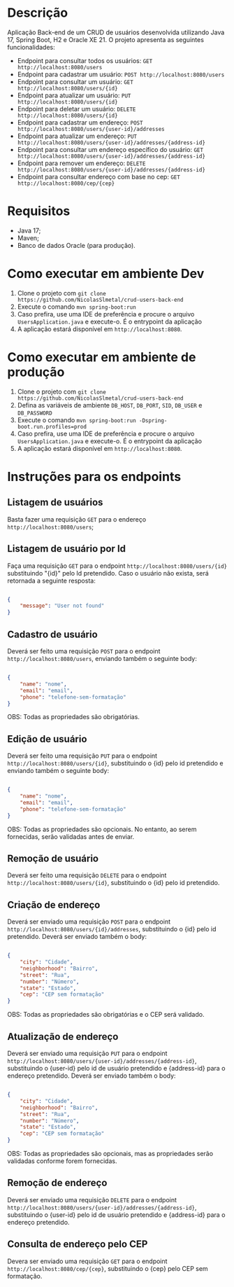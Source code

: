 # Descrição

Aplicação Back-end de um CRUD de usuários desenvolvida utilizando Java 17, Spring Boot, H2 e Oracle XE 21. O projeto apresenta as seguintes funcionalidades:

- Endpoint para consultar todos os usuários: `GET http://localhost:8080/users`
- Endpoint para cadastrar um usuário: `POST http://localhost:8080/users`
- Endpoint para consultar um usuário: `GET http://localhost:8080/users/{id}`
- Endpoint para atualizar um usuário: `PUT http://localhost:8080/users/{id}`
- Endpoint para deletar um usuário: `DELETE http://localhost:8080/users/{id}`
- Endpoint para cadastrar um endereço: `POST http://localhost:8080/users/{user-id}/addresses`
- Endpoint para atualizar um endereço: `PUT http://localhost:8080/users/{user-id}/addresses/{address-id}`
- Endpoint para consultar um endereço específico do usuário: `GET http://localhost:8080/users/{user-id}/addresses/{address-id}`
- Endpoint para remover um endereço: `DELETE http://localhost:8080/users/{user-id}/addresses/{address-id}`
- Endpoint para consultar endereço com base no cep: `GET http://localhost:8080/cep/{cep}` 

# Requisitos

- Java 17;
- Maven;
- Banco de dados Oracle (para produção).

# Como executar em ambiente Dev

1. Clone o projeto com `git clone https://github.com/NicolasSlmetal/crud-users-back-end`
2. Execute o comando `mvn spring-boot:run`
3. Caso prefira, use uma IDE de preferência e procure o arquivo `UsersApplication.java` e execute-o. É o entrypoint da aplicação
4. A aplicação estará disponível em `http://localhost:8080`.

# Como executar em ambiente de produção
1. Clone o projeto com `git clone https://github.com/NicolasSlmetal/crud-users-back-end`
2. Defina as variáveis de ambiente `DB_HOST`, `DB_PORT`, `SID`, `DB_USER` e `DB_PASSWORD`
3. Execute o comando `mvn spring-boot:run -Dspring-boot.run.profiles=prod`
4. Caso prefira, use uma IDE de preferência e procure o arquivo `UsersApplication.java` e execute-o. É o entrypoint da aplicação
5. A aplicação estará disponível em `http://localhost:8080`.

# Instruções para os endpoints

## Listagem de usuários

Basta fazer uma requisição `GET` para o endereço `http://localhost:8080/users`;

## Listagem de usuário por Id

Faça uma requisição `GET` para o endpoint `http://localhost:8080/users/{id}` substituindo "{id}" pelo Id pretendido. Caso o usuário não exista, será retornada a seguinte resposta:

```json

{
    "message": "User not found"
}

```

## Cadastro de usuário

Deverá ser feito uma requisição `POST` para o endpoint `http://localhost:8080/users`, enviando também o seguinte body:
```json

{
    "name": "nome",
    "email": "email",
    "phone": "telefone-sem-formatação"
}


```
OBS: Todas as propriedades são obrigatórias.

## Edição de usuário

Deverá ser feito uma requisição `PUT` para o endpoint `http://localhost:8080/users/{id}`, substituindo o {id} pelo id pretendido e enviando também o seguinte body:
```json

{
    "name": "nome",
    "email": "email",
    "phone": "telefone-sem-formatação"
}
```
OBS: Todas as propriedades são opcionais. No entanto, ao serem fornecidas, serão validadas antes de enviar.

## Remoção de usuário

Deverá ser feito uma requisição `DELETE` para o endpoint `http://localhost:8080/users/{id}`, substituindo o {id} pelo id pretendido.

## Criação de endereço

Deverá ser enviado uma requisição `POST` para o endpoint `http://localhost:8080/users/{id}/addresses`, substituindo o {id} pelo id pretendido. Deverá ser enviado também o body:
```json

{
    "city": "Cidade",
    "neighborhood": "Bairro",
    "street": "Rua",
    "number": "Número",
    "state": "Estado",
    "cep": "CEP sem formatação"
}

```
OBS: Todas as propriedades são obrigatórias e o CEP será validado.

## Atualização de endereço

Deverá ser enviado uma requisição `PUT` para o endpoint `http://localhost:8080/users/{user-id}/addresses/{address-id}`, substituindo o {user-id} pelo id de usuário pretendido e {address-id} para o endereço pretendido. Deverá ser enviado também o body:
```json

{
    "city": "Cidade",
    "neighborhood": "Bairro",
    "street": "Rua",
    "number": "Número",
    "state": "Estado",
    "cep": "CEP sem formatação"
}

```
OBS: Todas as propriedades são opcionais, mas as propriedades serão validadas conforme forem fornecidas.

## Remoção de endereço

Deverá ser enviado uma requisição `DELETE` para o endpoint `http://localhost:8080/users/{user-id}/addresses/{address-id}`, substituindo o {user-id} pelo id de usuário pretendido e {address-id} para o endereço pretendido.

## Consulta de endereço pelo CEP

Devera ser enviado uma requisição `GET` para o endpoint `http://localhost:8080/cep/{cep}`, substituindo o {cep} pelo CEP sem formatação.

